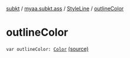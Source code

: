 [subkt](../../index.md) / [myaa.subkt.ass](../index.md) / [StyleLine](index.md) / [outlineColor](./outline-color.md)

# outlineColor

`var outlineColor: `[`Color`](https://docs.oracle.com/javase/9/docs/api/java/awt/Color.html) [(source)](https://github.com/Myaamori/SubKt/blob/0.1.10/src/main/kotlin/myaa/subkt/ass/parser.kt#L542)